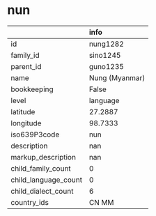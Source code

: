 # nun
|                      | info           |
|:---------------------|:---------------|
| id                   | nung1282       |
| family_id            | sino1245       |
| parent_id            | guno1235       |
| name                 | Nung (Myanmar) |
| bookkeeping          | False          |
| level                | language       |
| latitude             | 27.2887        |
| longitude            | 98.7333        |
| iso639P3code         | nun            |
| description          | nan            |
| markup_description   | nan            |
| child_family_count   | 0              |
| child_language_count | 0              |
| child_dialect_count  | 6              |
| country_ids          | CN MM          |